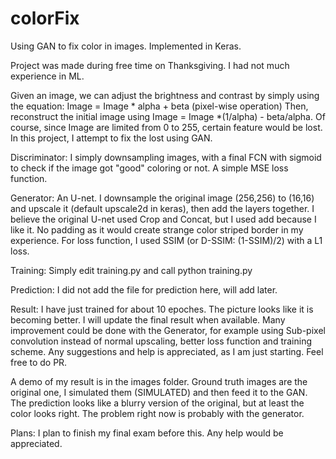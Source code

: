 # colorFix
Using GAN to fix color in images. Implemented in Keras.

Project was made during free time on Thanksgiving. I had not much experience in ML.

Given an image, we can adjust the brightness and contrast by simply using the equation: Image = Image * alpha + beta (pixel-wise operation)
Then, reconstruct the initial image using Image = Image *(1/alpha) - beta/alpha. Of course, since Image are limited from 0 to 255, certain feature would be lost.
In this project, I attempt to fix the lost using GAN.

Discriminator:
I simply downsampling images, with a final FCN with sigmoid to check if the image got "good" coloring or not.
A simple MSE loss function.

Generator:
An U-net. I downsample the original image (256,256) to (16,16) and upscale it (default upscale2d in keras), then add the layers together.
I believe the original U-net used Crop and Concat, but I used add because I like it. No padding as it would create strange color striped border in my experience.
For loss function, I used SSIM (or D-SSIM: (1-SSIM)/2) with a L1 loss.

Training:
Simply edit training.py and call python training.py

Prediction:
I did not add the file for prediction here, will add later.

Result:
I have just trained for about 10 epoches. The picture looks like it is becoming better. I will update the final result when available.
Many improvement could be done with the Generator, for example using Sub-pixel convolution instead of normal upscaling, better loss function and training scheme.
Any suggestions and help is appreciated, as I am just starting. Feel free to do PR.

A demo of my result is in the images folder. Ground truth images are the original one, I simulated them (SIMULATED) and then feed it to the GAN.
The prediction looks like a blurry version of the original, but at least the color looks right. The problem right now is probably with the generator.

Plans:
I plan to finish my final exam before this. Any help would be appreciated.

